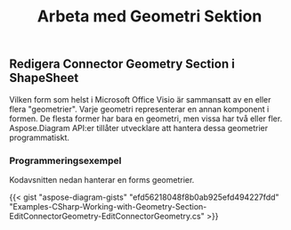 ﻿---
title: Arbeta med Geometri Sektion
type: docs
weight: 190
url: /sv/net/working-with-geometry-section/
description: Det här avsnittet förklarar hur man får geometrin för Visio med Aspose.Diagram
---
## **Redigera Connector Geometry Section i ShapeSheet**
Vilken form som helst i Microsoft Office Visio är sammansatt av en eller flera "geometrier". Varje geometri representerar en annan komponent i formen. De flesta former har bara en geometri, men vissa har två eller fler. Aspose.Diagram API:er tillåter utvecklare att hantera dessa geometrier programmatiskt.
### **Programmeringsexempel**
Kodavsnitten nedan hanterar en forms geometrier.

{{< gist "aspose-diagram-gists" "efd56218048f8b0ab925efd494227fdd" "Examples-CSharp-Working-with-Geometry-Section-EditConnectorGeometry-EditConnectorGeometry.cs" >}}
